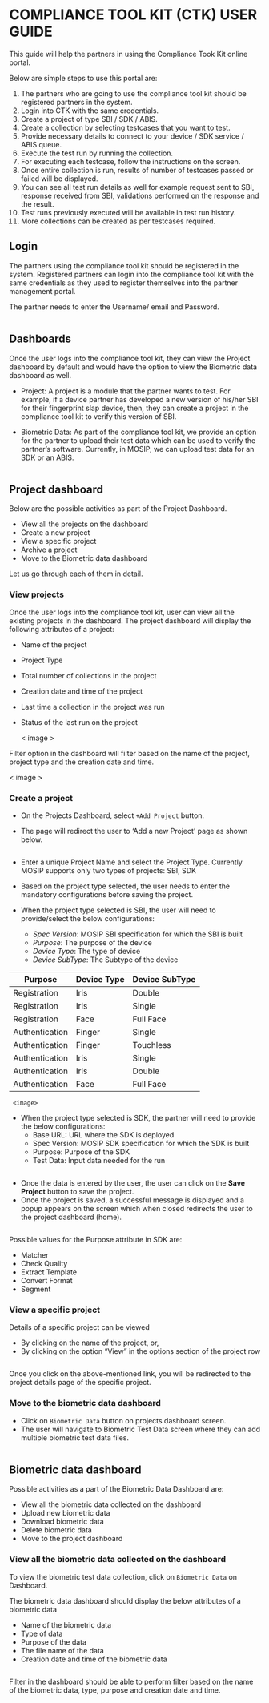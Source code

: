 # COMPLIANCE TOOL KIT (CTK) USER GUIDE

This guide will help the partners in using the Compliance Took Kit online portal.

Below are simple steps to use this portal are:

1.	The partners who are going to use the compliance tool kit should be registered partners in the system.
2.	Login into CTK with the same credentials.
3.	Create a project of type SBI / SDK / ABIS.
4.	Create a collection by selecting testcases that you want to test.
5.	Provide necessary details to connect to your device / SDK service / ABIS queue.
6.	Execute the test run by running the collection.
7.	For executing each testcase, follow the instructions on the screen.
8.	Once entire collection is run, results of number of testcases passed or failed will be displayed.
9.	You can see all test run details as well for example request sent to SBI, response received from SBI, validations performed on the response and the result.
10.	Test runs previously executed will be available in test run history.
11.	More collections can be created as per testcases required.
 
## Login

The partners using the compliance tool kit should be registered in the system. Registered partners can login into the compliance tool kit with the same credentials as they used to register themselves into the partner management portal.

The partner needs to enter the Username/ email and Password.

<image>

## Dashboards
  
Once the user logs into the compliance tool kit, they can view the Project dashboard by default and would have the option to view the Biometric data dashboard as well.
 
* Project: A project is a module that the partner wants to test. For example, if a device partner has developed a new version of his/her SBI for their fingerprint slap device, then, they can create a project in the compliance tool kit to verify this version of SBI.  

* Biometric Data: As part of the compliance tool kit, we provide an option for the partner to upload their test data which can be used to verify the partner’s software. Currently, in MOSIP, we can upload test data for an SDK or an ABIS.
  
<image>

## Project dashboard
  
Below are the possible activities as part of the Project Dashboard.

* View all the projects on the dashboard
* Create a new project
* View a specific project
* Archive a project
* Move to the Biometric data dashboard
  
Let us go through each of them in detail.
  
### View projects
  
Once the user logs into the compliance tool kit, user can view all the existing projects in the dashboard.
The project dashboard will display the following attributes of a project:
* Name of the project
* Project Type
* Total number of collections in the project
* Creation date and time of the project
* Last time a collection in the project was run
* Status of the last run on the project

  < image >
 
Filter option in the dashboard will filter based on the name of the project, project type and the creation date and time.
    
 < image >
   
 ### Create a project
   
 * On the Projects Dashboard, select `+Add Project` button.
 * The page will redirect the user to ‘Add a new Project’ page as shown below.
  
   <image>
     
 * Enter a unique Project Name and select the Project Type. Currently MOSIP supports only two types of projects: SBI, SDK
 * Based on the project type selected, the user needs to enter the mandatory configurations before saving the project.
 * When the project type selected is SBI, the user will need to provide/select the below configurations:
    * _Spec Version_: MOSIP SBI specification for which the SBI is built
    * _Purpose_: The purpose of the device
    * _Device Type_: The type of device
    * _Device SubType_: The Subtype of the device
     
|Purpose|Device Type|Device SubType|
|---|---|---|
|Registration|Iris|Double|
|Registration|Iris|Single|
|Registration|Face|Full Face|
|Authentication|Finger|Single|
|Authentication|Finger|Touchless|
|Authentication|Iris|Single|
|Authentication|Iris|Double|
|Authentication|Face|Full Face|
     
         
     <image>
     
 * When the project type selected is SDK, the partner will need to provide the below configurations:
    * Base URL: URL where the SDK is deployed
    * Spec Version: MOSIP SDK specification for which the SDK is built
    * Purpose: Purpose of the SDK 
    * Test Data: Input data needed for the run

<image>
  
* Once the data is entered by the user, the user can click on the **Save Project** button to save the project.
* Once the project is saved, a successful message is displayed and a popup appears on the screen which when closed redirects the user to the project dashboard (home).

 <image>

 Possible values for the Purpose attribute in SDK are:
 
* Matcher
* Check Quality
* Extract Template
* Convert Format
* Segment

### View a specific project  
   
Details of a specific project can be viewed 
* By clicking on the name of the project, or,
* By clicking on the option “View” in the options section of the project row
   
 <image>

Once you click on the above-mentioned link, you will be redirected to the project details page of the specific project.

### Move to the biometric data dashboard
   
* Click on `Biometric Data` button on projects dashboard screen. 
* The user will navigate to Biometric Test Data screen where they can add multiple biometric test data files.
   
 <image>
   
## Biometric data dashboard
   
Possible activities as a part of the Biometric Data Dashboard are:
* View all the biometric data collected on the dashboard
* Upload new biometric data
* Download biometric data
* Delete biometric data
* Move to the project dashboard

### View all the biometric data collected on the dashboard
   
To view the biometric test data collection, click on `Biometric Data` on Dashboard.
   
The biometric data dashboard should display the below attributes of a biometric data
* Name of the biometric data
* Type of data
* Purpose of the data
* The file name of the data
* Creation date and time of the biometric data
   
 <image>
   
Filter in the dashboard should be able to perform filter based on the name of the biometric data, type, purpose and creation date and time.

<image>   
  
